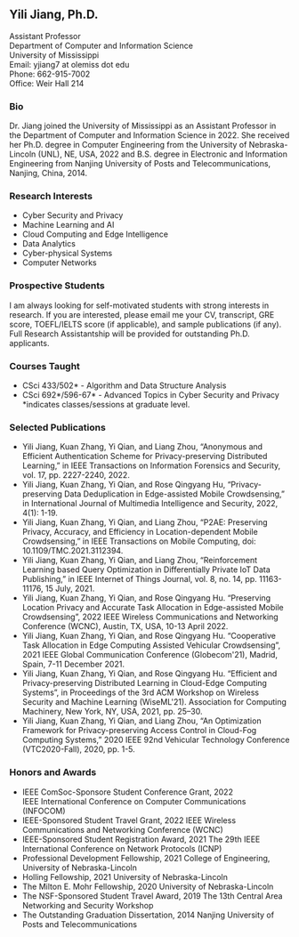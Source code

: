 ## Yili Jiang, Ph.D.

Assistant Professor     
Department of Computer and Information Science      
University of Mississippi      
Email: yjiang7 at olemiss dot edu      
Phone: 662-915-7002        
Office: Weir Hall 214


### Bio   
  
Dr. Jiang joined the University of Mississippi as an Assistant Professor in the Department of Computer and Information Science in 2022. She received her Ph.D. degree in Computer Engineering from the University of Nebraska-Lincoln (UNL), NE, USA, 2022 and B.S. degree in Electronic and Information Engineering from Nanjing University of Posts and Telecommunications, Nanjing, China, 2014.    

### Research Interests    

- Cyber Security and Privacy
- Machine Learning and AI 
- Cloud Computing and Edge Intelligence
- Data Analytics
- Cyber-physical Systems 
- Computer Networks

### Prospective Students

I am always looking for self-motivated students with strong interests in research. If you are interested, please email me your CV, transcript, GRE score, TOEFL/IELTS score (if applicable), and sample publications (if any). Full Research Assistantship will be provided for outstanding Ph.D. applicants.     

### Courses Taught
- CSci 433/502* - Algorithm and Data Structure Analysis
- CSci 692*/596-67* - Advanced Topics in Cyber Security and Privacy  
*indicates classes/sessions at graduate level.     

### Selected Publications      

- Yili Jiang, Kuan Zhang, Yi Qian, and Liang Zhou, “Anonymous and Efficient Authentication Scheme for Privacy-preserving Distributed Learning,” in IEEE Transactions on Information Forensics and Security, vol. 17, pp. 2227-2240, 2022.   
- Yili Jiang, Kuan Zhang, Yi Qian, and Rose Qingyang Hu, “Privacy-preserving Data Deduplication in Edge-assisted Mobile Crowdsensing,” in International Journal of Multimedia Intelligence and Security, 2022, 4(1): 1-19.
- Yili Jiang, Kuan Zhang, Yi Qian, and Liang Zhou, “P2AE: Preserving Privacy, Accuracy, and Efficiency in Location-dependent Mobile Crowdsensing,” in IEEE Transactions on Mobile Computing, doi: 10.1109/TMC.2021.3112394. 
- Yili Jiang, Kuan Zhang, Yi Qian, and Liang Zhou, “Reinforcement Learning based Query Optimization in Differentially Private IoT Data Publishing,” in IEEE Internet of Things Journal, vol. 8, no. 14, pp. 11163-11176, 15 July, 2021.
- Yili Jiang, Kuan Zhang, Yi Qian, and Rose Qingyang Hu. “Preserving Location Privacy and Accurate Task Allocation in Edge-assisted Mobile Crowdsensing”, 2022 IEEE Wireless Communications and Networking Conference (WCNC), Austin, TX, USA, 10-13 April 2022.
- Yili Jiang, Kuan Zhang, Yi Qian, and Rose Qingyang Hu. “Cooperative Task Allocation in Edge Computing Assisted Vehicular Crowdsensing”, 2021 IEEE Global Communication Conference (Globecom'21), Madrid, Spain, 7-11 December 2021.
- Yili Jiang, Kuan Zhang, Yi Qian, and Rose Qingyang Hu. “Efficient and Privacy-preserving Distributed Learning in Cloud-Edge Computing Systems”, in Proceedings of the 3rd ACM Workshop on Wireless Security and Machine Learning (WiseML'21). Association for Computing Machinery, New York, NY, USA, 2021, pp. 25–30.
- Yili Jiang, Kuan Zhang, Yi Qian, and Liang Zhou, “An Optimization Framework for Privacy-preserving Access Control in Cloud-Fog Computing Systems,” 2020 IEEE 92nd Vehicular Technology Conference (VTC2020-Fall), 2020, pp. 1-5.

### Honors and Awards     
- IEEE ComSoc-Sponsore Student Conference Grant, 2022      
  IEEE International Conference on Computer Communications (INFOCOM)
- IEEE-Sponsored Student Travel Grant, 2022
  IEEE Wireless Communications and Networking Conference (WCNC)
- IEEE-Sponsored Student Registration Award, 2021
  The 29th IEEE International Conference on Network Protocols (ICNP)
- Professional Development Fellowship, 2021
  College of Engineering, University of Nebraska-Lincoln
- Holling Fellowship, 2021
  University of Nebraska-Lincoln
- The Milton E. Mohr Fellowship, 2020
  University of Nebraska-Lincoln
- The NSF-Sponsored Student Travel Award, 2019
  The 13th Central Area Networking and Security Workshop
- The Outstanding Graduation Dissertation, 2014
  Nanjing University of Posts and Telecommunications


